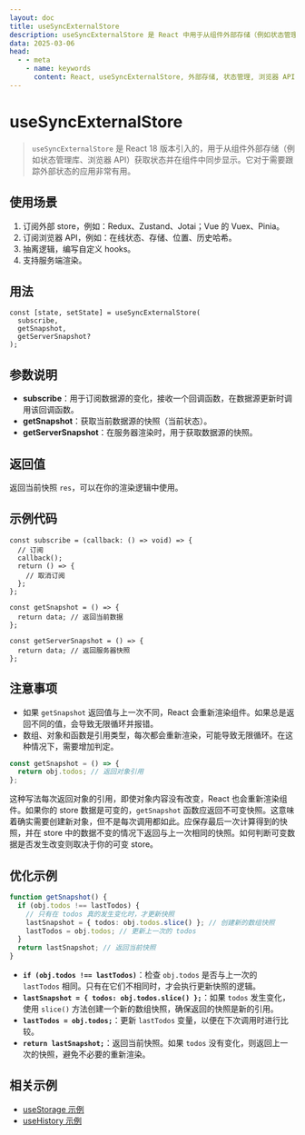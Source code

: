 ```yaml
---
layout: doc
title: useSyncExternalStore
description: useSyncExternalStore 是 React 中用于从组件外部存储（例如状态管理库、浏览器 API）获取状态并在组件中同步显示的 Hook。
data: 2025-03-06
head:
  - - meta
    - name: keywords
      content: React, useSyncExternalStore, 外部存储, 状态管理, 浏览器 API
---
```


# useSyncExternalStore

> `useSyncExternalStore` 是 React 18 版本引入的，用于从组件外部存储（例如状态管理库、浏览器 API）获取状态并在组件中同步显示。它对于需要跟踪外部状态的应用非常有用。

## 使用场景

1. 订阅外部 store，例如：Redux、Zustand、Jotai；Vue 的 Vuex、Pinia。
2. 订阅浏览器 API，例如：在线状态、存储、位置、历史哈希。
3. 抽离逻辑，编写自定义 hooks。
4. 支持服务端渲染。

## 用法

```tsx
const [state, setState] = useSyncExternalStore(
  subscribe,
  getSnapshot,
  getServerSnapshot?
);
```

## 参数说明

- **subscribe**：用于订阅数据源的变化，接收一个回调函数，在数据源更新时调用该回调函数。
- **getSnapshot**：获取当前数据源的快照（当前状态）。
- **getServerSnapshot**：在服务器渲染时，用于获取数据源的快照。

## 返回值

返回当前快照 `res`，可以在你的渲染逻辑中使用。

## 示例代码

```tsx
const subscribe = (callback: () => void) => {
  // 订阅
  callback();
  return () => {
    // 取消订阅
  };
};

const getSnapshot = () => {
  return data; // 返回当前数据
};

const getServerSnapshot = () => {
  return data; // 返回服务器快照
};
```

## 注意事项

- 如果 `getSnapshot` 返回值与上一次不同，React 会重新渲染组件。如果总是返回不同的值，会导致无限循环并报错。
- 数组、对象和函数是引用类型，每次都会重新渲染，可能导致无限循环。在这种情况下，需要增加判定。

```ts
const getSnapshot = () => {
  return obj.todos; // 返回对象引用
};
```

这种写法每次返回对象的引用，即使对象内容没有改变，React 也会重新渲染组件。如果你的 store 数据是可变的，`getSnapshot` 函数应返回不可变快照。这意味着确实需要创建新对象，但不是每次调用都如此。应保存最后一次计算得到的快照，并在 store 中的数据不变的情况下返回与上一次相同的快照。如何判断可变数据是否发生改变则取决于你的可变 store。

## 优化示例

```ts
function getSnapshot() {
  if (obj.todos !== lastTodos) {
    // 只有在 todos 真的发生变化时，才更新快照
    lastSnapshot = { todos: obj.todos.slice() }; // 创建新的数组快照
    lastTodos = obj.todos; // 更新上一次的 todos
  }
  return lastSnapshot; // 返回当前快照
}
```

- **`if (obj.todos !== lastTodos)`**：检查 `obj.todos` 是否与上一次的 `lastTodos` 相同。只有在它们不相同时，才会执行更新快照的逻辑。
- **`lastSnapshot = { todos: obj.todos.slice() };`**：如果 `todos` 发生变化，使用 `slice()` 方法创建一个新的数组快照，确保返回的快照是新的引用。
- **`lastTodos = obj.todos;`**：更新 `lastTodos` 变量，以便在下次调用时进行比较。
- **`return lastSnapshot;`**：返回当前快照。如果 `todos` 没有变化，则返回上一次的快照，避免不必要的重新渲染。

## 相关示例

- [useStorage 示例](https://github.com/ubdmf/react-demo/blob/useSyncExternalStore/src/hooks/useStorage.ts)
- [useHistory 示例](https://github.com/ubdmf/react-demo/blob/useSyncExternalStore/src/hooks/useHistory.ts)
